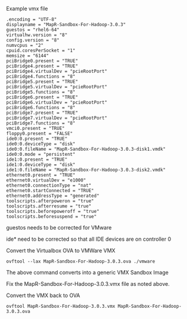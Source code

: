 Example vmx file

    .encoding = "UTF-8"
    displayname = "MapR-Sandbox-For-Hadoop-3.0.3"
    guestos = "rhel6-64"
    virtualhw.version = "8"
    config.version = "8"
    numvcpus = "2"
    cpuid.coresPerSocket = "1"
    memsize = "6144"
    pciBridge0.present = "TRUE"
    pciBridge4.present = "TRUE"
    pciBridge4.virtualDev = "pcieRootPort"
    pciBridge4.functions = "8"
    pciBridge5.present = "TRUE"
    pciBridge5.virtualDev = "pcieRootPort"
    pciBridge5.functions = "8"
    pciBridge6.present = "TRUE"
    pciBridge6.virtualDev = "pcieRootPort"
    pciBridge6.functions = "8"
    pciBridge7.present = "TRUE"
    pciBridge7.virtualDev = "pcieRootPort"
    pciBridge7.functions = "8"
    vmci0.present = "TRUE"
    floppy0.present = "FALSE"
    ide0:0.present = "TRUE"
    ide0:0.deviceType = "disk"
    ide0:0.fileName = "MapR-Sandbox-For-Hadoop-3.0.3-disk1.vmdk"
    ide0:0.mode = "persistent"
    ide1:0.present = "TRUE"
    ide1:0.deviceType = "disk"
    ide1:0.fileName = "MapR-Sandbox-For-Hadoop-3.0.3-disk2.vmdk"
    ethernet0.present = "TRUE"
    ethernet0.virtualDev = "e1000"
    ethernet0.connectionType = "nat"
    ethernet0.startConnected = "TRUE"
    ethernet0.addressType = "generated"
    toolscripts.afterpoweron = "true"
    toolscripts.afterresume = "true"
    toolscripts.beforepoweroff = "true"
    toolscripts.beforesuspend = "true"

guestos needs to be corrected for VMware

ide* need to be corrected so that all IDE devices are on controller 0

Convert the Virtualbox OVA to VMWare VMX

    ovftool --lax MapR-Sandbox-For-Hadoop-3.0.3.ova ./vmware

The above command converts into a generic VMX Sandbox Image

Fix the MapR-Sandbox-For-Hadoop-3.0.3.vmx file as noted above.

Convert the VMX back to OVA

    ovftool MapR-Sandbox-For-Hadoop-3.0.3.vmx MapR-Sandbox-For-Hadoop-3.0.3.ova